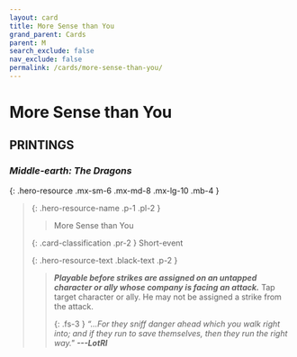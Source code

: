 ```yaml
---
layout: card
title: More Sense than You
grand_parent: Cards
parent: M
search_exclude: false
nav_exclude: false
permalink: /cards/more-sense-than-you/
---
```


# More Sense than You


## PRINTINGS


### _Middle-earth: The Dragons_

{: .hero-resource .mx-sm-6 .mx-md-8 .mx-lg-10 .mb-4 }
> {: .hero-resource-name .p-1 .pl-2 }
> > <div class="card-mp"></div>
> > <div class="card-name">More Sense than You</div>
>
> {: .card-classification .pr-2 }
> Short-event
>
> {: .hero-resource-text .black-text .p-2 }
> > ***Playable before strikes are assigned on an untapped character or ally whose company is facing an attack.*** Tap target character or ally. He may not be assigned a strike from the attack.   
> > 
> > {: .fs-3 } 
> > _“...For they sniff danger ahead which you walk right into; and if they run to save themselves, then they run the right way."_ ***---&#65279;LotRI*** 
> 

